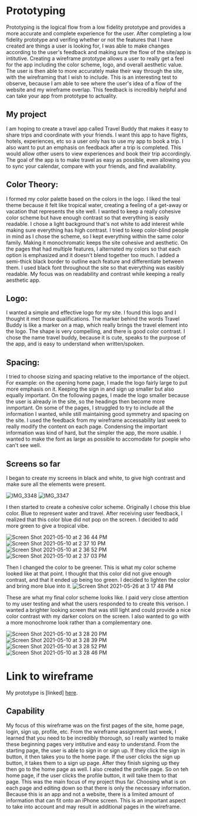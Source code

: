 
# Prototyping
Prototyping is the logical flow from a low fidelity prototype and provides a more accurate and complete experience for the user. After completing a low fidelity prototype and verifing whether or not the features that I have created are things a user is looking for, I was able to make changes according to the user's feedback and making sure the flow of the site/app is intitutive. Creating a wireframe prototype allows a user to really get a feel for the app including the color scheme, logo, and overall aesthetic value. The user is then able to more accurately make their way through the site, with the wireframing that I wish to include. This is an interesting test to observe, because I am able to see where the user's idea of a flow of the website and my wireframe overlap. This feedback is incredibly helpful and can take your app from prototype to actuality. 

## My project
I am hoping to create a travel app called Travel Buddy that makes it easy to share trips and coordinate with your friends. I want this app to have flights, hotels, experiences, etc so a user only has to use my app to book a trip. I also want to put an emphasis on feedback after a trip is completed. This would allow other users to view experiences and book their trip accordingly. The goal of the app is to make travel as easy as possible, even allowing you to sync your calendar, compare with your friends, and find availability. 

## Color Theory: 
I formed my color palette based on the colors in the logo. I liked the teal theme because it felt like tropical water, creating a feeling of a get-away or vacation that represents the site well. I wanted to keep a really cohesive color scheme but have enough contrast so that everything is easily readable. I chose a light background that's not white to add interest while making sure everything has high contrast. I tried to keep color-blind people in mind as I chose the scheme, so I kept everything within the same color family. Making it monochromatic keeps the site cohesive and aesthetic. On the pages that had multiple features, I alternated my colors so that each option is emphasized and it doesn't blend together too much. I added a semi-thick black border to outline each feature and differentiate between them. I used black font throughout the site so that everything was easibly readable. My focus was on readability and contrast while keeping a really aesthetic app. 

## Logo:
I wanted a simple and effective logo for my site. I found this logo and I thought it met those qualifications. The marker behind the words Travel Buddy is like a marker on a map, which really brings the travel element into the logo. The shape is very compelling, and there is good color contrast. I chose the name travel buddy, because it is cute, speaks to the purpose of the app, and is easy to understand when written/spoken. 

## Spacing:
I tried to choose sizing and spacing relative to the importance of the object. For example: on the opening home page, I made the logo fairly large to put more emphasis on it. Keeping the sign in and sign up smaller but also equally important. On the following pages, I made the logo smaller because the user is already in the site, so the headings then become more inmportant. On some of the pages, I struggled to try to include all the information I wanted, while still maintaining good symmetry and spacing on the site. I used the feedback from my wireframe accessability last week to really modify the content on each page. Condensing the important information was kind of hard, but the simpler the app, the more usable. I wanted to make the font as large as possible to accomodate for poeple who can't see well. 



## Screens so far
I began to create my screens in black and white, to give high contrast and make sure all the elements were present. 

![IMG_3348](https://user-images.githubusercontent.com/73918238/119738267-4aa7ff00-be35-11eb-8a20-4a809afaa7b9.jpeg)
![IMG_3347](https://user-images.githubusercontent.com/73918238/119738274-4c71c280-be35-11eb-948b-63ef655f4261.jpeg)


I then started to create a cohesive color scheme. Originally I chose this blue color. Blue to represent water and travel. After receiving user feedback, I realized that this color blue did not pop on the screen. I decided to add more green to give a tropical vibe. 

![Screen Shot 2021-05-10 at 2 36 44 PM](https://user-images.githubusercontent.com/73918238/119726120-9baff700-be25-11eb-9a25-12492a7fd34d.png)
![Screen Shot 2021-05-10 at 2 37 10 PM](https://user-images.githubusercontent.com/73918238/119725890-57bcf200-be25-11eb-98f5-2f286966d6bc.png)
</br>
![Screen Shot 2021-05-10 at 2 36 52 PM](https://user-images.githubusercontent.com/73918238/119725909-5b507900-be25-11eb-84a9-b4102640de83.png)
![Screen Shot 2021-05-10 at 2 37 03 PM](https://user-images.githubusercontent.com/73918238/119725919-5db2d300-be25-11eb-8bb8-5b217abc946c.png)

Then I changed the color to be greener. This is what my color scheme looked like at that point. I thought that this color did not give enough contrast, and that it ended up being too green. I decided to lighten the color and bring more blue into it. 
![Screen Shot 2021-05-26 at 3 17 48 PM](https://user-images.githubusercontent.com/73918238/119738503-aa9ea580-be35-11eb-888e-5b72731b3ad8.png)


These are what my final color scheme looks like. I paid very close attention to my user testing and what the users responded to to create this verison. I wanted a brighter looking screen that was still light and could provide a nice color contrast with my darker colors on the screen. I also wanted to go with a more monochrome look rather than a complementary one. 

![Screen Shot 2021-05-10 at 3 28 20 PM](https://user-images.githubusercontent.com/73918238/117736349-3369e000-b1ac-11eb-8e09-bb69c2a93181.png)
![Screen Shot 2021-05-10 at 3 28 39 PM](https://user-images.githubusercontent.com/73918238/117736361-3e247500-b1ac-11eb-8a0a-803f26c98f42.png)
<br>
![Screen Shot 2021-05-10 at 3 28 52 PM](https://user-images.githubusercontent.com/73918238/117736408-5bf1da00-b1ac-11eb-85a1-f7a8bf02ccd3.png)
![Screen Shot 2021-05-10 at 3 28 46 PM](https://user-images.githubusercontent.com/73918238/117736412-5e543400-b1ac-11eb-9578-bf1c22c77a98.png)

# Link to wireframe 
My prototype is [linked] [here](https://framer.com/projects/Travel-Buddy--1FuYqU0xhOxqcMBpgSy8-eDOha).

## Capability
My focus of this wireframe was on the first pages of the site, home page, login, sign up, profile, etc. From the wireframe assignment last week, I learned that you need to be incredibly thorough, so I really wanted to make these beginning pages very intitutive and easy to understand. From the starting page, the user is able to sign in or sign up. If they click the sign in button, it then takes you to the home page. If the user clicks the sign up button, it takes them to a sign up page. After they finish signing up they then go to the home page as well. I also created the profile page. So on teh home page, if the user clicks the profile button, it will take them to that page. This was the main focus of my project thus far. Choosing what is on each page and editing down so that there is only the necessary information. Because this is an app and not a website, there is a limited amount of information that can fit onto an iPhone screen. This is an important aspect to take into account and may result in additional pages in the wireframe. 
